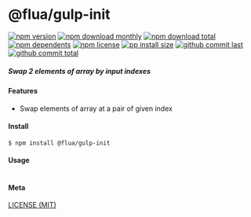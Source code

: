 # @flua/gulp-init

[![npm version][badge-npm-version]][url-npm]
[![npm download monthly][badge-npm-download-monthly]][url-npm]
[![npm download total][badge-npm-download-total]][url-npm]
[![npm dependents][badge-npm-dependents]][url-github]
[![npm license][badge-npm-license]][url-npm]
[![pp install size][badge-pp-install-size]][url-pp]
[![github commit last][badge-github-last-commit]][url-github]
[![github commit total][badge-github-commit-count]][url-github]

[//]: <> (Shields)
[badge-npm-version]: https://flat.badgen.net/npm/v/@flua/gulp-init
[badge-npm-download-monthly]: https://flat.badgen.net/npm/dm/@flua/gulp-init
[badge-npm-download-total]:https://flat.badgen.net/npm/dt/@flua/gulp-init
[badge-npm-dependents]: https://flat.badgen.net/npm/dependents/@flua/gulp-init
[badge-npm-license]: https://flat.badgen.net/npm/license/@flua/gulp-init
[badge-pp-install-size]: https://flat.badgen.net/packagephobia/install/@flua/gulp-init
[badge-github-last-commit]: https://flat.badgen.net/github/last-commit/hoyeungw/flua
[badge-github-commit-count]: https://flat.badgen.net/github/commits/hoyeungw/flua

[//]: <> (Link)
[url-npm]: https://npmjs.org/package/@flua/gulp-init
[url-pp]: https://packagephobia.now.sh/result?p=@flua/gulp-init
[url-github]: https://github.com/hoyeungw/flua

##### Swap 2 elements of array by input indexes

#### Features
- Swap elements of array at a pair of given index

#### Install
```console
$ npm install @flua/gulp-init
```

#### Usage
```js
```

#### Meta
[LICENSE (MIT)](LICENSE)
